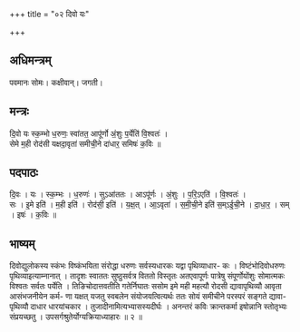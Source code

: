 +++
title = "०२ दिवो यः"

+++
## अधिमन्त्रम्
पवमानः सोमः। कक्षीवान्। जगती।

## मन्त्रः
दि॒वो यः स्क॒म्भो ध॒रुणः॒ स्वा॑तत॒ आपू॑र्णो अं॒शुः प॒र्येति॑ वि॒श्वतः॑ ।  
सेमे म॒ही रोद॑सी यक्षदा॒वृता॑ समीची॒ने दा॑धार॒ समिषः॑ क॒विः ॥

## पदपाठः
दि॒वः । यः । स्क॒म्भः । ध॒रुणः॑ । सुऽआ॑ततः । आऽपू॑र्णः । अं॒शुः । प॒रि॒ऽएति॑ । वि॒श्वतः॑ ।  
सः । इ॒मे इति॑ । म॒ही इति॑ । रोद॑सी॒ इति॑ । य॒क्ष॒त् । आ॒ऽवृता॑ । स॒मी॒ची॒ने इति॑ स॒म्ऽई॒ची॒ने । दा॒धा॒र॒ । सम् । इषः॑ । क॒विः ॥

## भाष्यम्
दिवोद्युलोकस्य स्कंभः विष्कंभयिता संरोद्धा धरुणः सर्वस्यधारकः यद्वा पृथिव्याधार- कः । विष्टंभोदिवोधरुणः पृथिव्याइत्याम्नानात् । तादृशः स्वाततः सुष्ठुसर्वत्र विततो विस्तृतः अतएवापूर्णः पात्रेषु संपूर्णोयोंशुः सोमात्मकः विश्वतः सर्वतः पर्येति । तिङिचोदात्तवतीति गतेर्निघातः ससोम इमे मही महत्यौ रोदसी द्यावापृथिव्यौ आवृता आसंभजनीयेन कर्म- णा यक्षत् यजतु स्वबलेन संयोजयत्वित्यर्थः ततः सोयं समीचीने परस्परं सङ्गते द्यावा- पृथिव्यौ दाधार धारयांचकार । तुजादीनामित्यभ्यासस्यदीर्घः । अनन्तरं कविः क्रान्तकर्मा इषोन्नानि स्तोतृभ्यः संप्रयच्छतु । उपसर्गश्रुतेर्योग्यक्रियाध्याहारः ॥ २ ॥